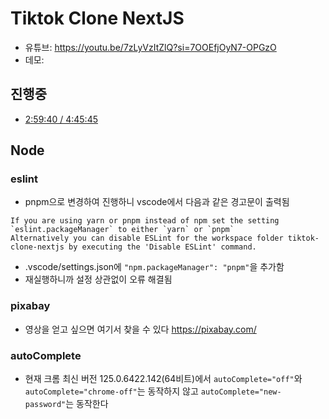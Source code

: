 # Tiktok Clone NextJS

- 유튜브: <https://youtu.be/7zLyVzItZlQ?si=7OOEfjOyN7-OPGzO>
- 데모:

## 진행중

- [2:59:40 / 4:45:45](https://youtu.be/7zLyVzItZlQ?si=wL8vW8vVU-RsEIlV&t=10780)

## Node

### eslint

- pnpm으로 변경하여 진행하니 vscode에서 다음과 같은 경고문이 출력됨

```text
If you are using yarn or pnpm instead of npm set the setting `eslint.packageManager` to either `yarn` or `pnpm`
Alternatively you can disable ESLint for the workspace folder tiktok-clone-nextjs by executing the 'Disable ESLint' command.
```

- .vscode/settings.json에 `"npm.packageManager": "pnpm"`을 추가함
- 재실행하니까 설정 상관없이 오류 해결됨

### pixabay

- 영상을 얻고 싶으면 여기서 찾을 수 있다 <https://pixabay.com/>

### autoComplete

- 현재 크롬 최신 버전 125.0.6422.142(64비트)에서 `autoComplete="off"`와 `autoComplete="chrome-off"`는 동작하지 않고 `autoComplete="new-password"`는 동작한다
